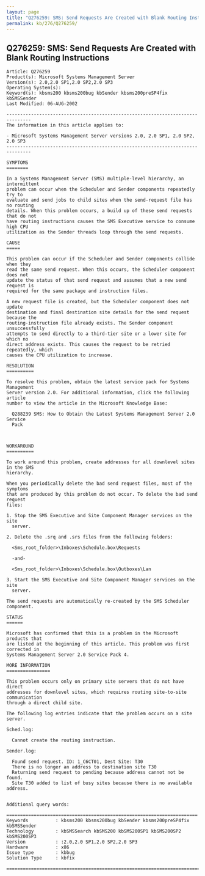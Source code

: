 ```yaml
---
layout: page
title: "Q276259: SMS: Send Requests Are Created with Blank Routing Instructions"
permalink: kb/276/Q276259/
---
```


## Q276259: SMS: Send Requests Are Created with Blank Routing Instructions

	Article: Q276259
	Product(s): Microsoft Systems Management Server
	Version(s): 2.0,2.0 SP1,2.0 SP2,2.0 SP3
	Operating System(s): 
	Keyword(s): kbsms200 kbsms200bug kbSender kbsms200preSP4fix kbSMSSender
	Last Modified: 06-AUG-2002
	
	-------------------------------------------------------------------------------
	The information in this article applies to:
	
	- Microsoft Systems Management Server versions 2.0, 2.0 SP1, 2.0 SP2, 2.0 SP3 
	-------------------------------------------------------------------------------
	
	SYMPTOMS
	========
	
	In a Systems Management Server (SMS) multiple-level hierarchy, an intermittent
	problem can occur when the Scheduler and Sender components repeatedly try to
	evaluate and send jobs to child sites when the send-request file has no routing
	details. When this problem occurs, a build up of these send requests that do not
	have routing instructions causes the SMS Executive service to consume high CPU
	utilization as the Sender threads loop through the send requests.
	
	CAUSE
	=====
	
	This problem can occur if the Scheduler and Sender components collide when they
	read the same send request. When this occurs, the Scheduler component does not
	update the status of that send request and assumes that a new send request is
	required for the same package and instruction files.
	
	A new request file is created, but the Scheduler component does not update
	destination and final destination site details for the send request because the
	routing-instruction file already exists. The Sender component unsuccessfully
	attempts to send directly to a third-tier site or a lower site for which no
	direct address exists. This causes the request to be retried repeatedly, which
	causes the CPU utilization to increase.
	
	RESOLUTION
	==========
	
	To resolve this problem, obtain the latest service pack for Systems Management
	Server version 2.0. For additional information, click the following article
	number to view the article in the Microsoft Knowledge Base:
	
	  Q288239 SMS: How to Obtain the Latest Systems Management Server 2.0 Service
	  Pack
	
	
	
	WORKAROUND
	==========
	
	To work around this problem, create addresses for all downlevel sites in the SMS
	hierarchy.
	
	When you periodically delete the bad send request files, most of the symptoms
	that are produced by this problem do not occur. To delete the bad send request
	files:
	
	1. Stop the SMS Executive and Site Component Manager services on the site
	  server.
	
	2. Delete the .srq and .srs files from the following folders:
	
	  <Sms_root_folder>\Inboxes\Schedule.box\Requests
	
	  -and-
	
	  <Sms_root_folder>\Inboxes\Schedule.box\Outboxes\Lan
	
	3. Start the SMS Executive and Site Component Manager services on the site
	  server.
	
	The send requests are automatically re-created by the SMS Scheduler component.
	
	STATUS
	======
	
	Microsoft has confirmed that this is a problem in the Microsoft products that
	are listed at the beginning of this article. This problem was first corrected in
	Systems Management Server 2.0 Service Pack 4.
	
	MORE INFORMATION
	================
	
	This problem occurs only on primary site servers that do not have direct
	addresses for downlevel sites, which requires routing site-to-site communication
	through a direct child site.
	
	The following log entries indicate that the problem occurs on a site server.
	
	Sched.log:
	
	  Cannot create the routing instruction.
	
	Sender.log:
	
	  Found send request. ID: 1_C6CT01, Dest Site: T30
	  There is no longer an address to destination site T30
	  Returning send request to pending because address cannot not be found.
	  Site T30 added to list of busy sites because there is no available address.
	
	
	Additional query words:
	
	======================================================================
	Keywords          : kbsms200 kbsms200bug kbSender kbsms200preSP4fix kbSMSSender 
	Technology        : kbSMSSearch kbSMS200 kbSMS200SP1 kbSMS200SP2 kbSMS200SP3
	Version           : :2.0,2.0 SP1,2.0 SP2,2.0 SP3
	Hardware          : x86
	Issue type        : kbbug
	Solution Type     : kbfix
	
	=============================================================================
	
